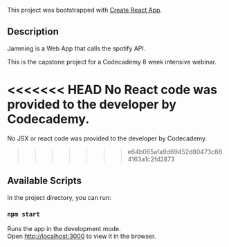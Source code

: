 This project was bootstrapped with [Create React App](https://github.com/facebook/create-react-app).

## Description

Jamming is a Web App that calls the spotify API.

This is the capstone project for a Codecademy 8 week intensive webinar. 

<<<<<<< HEAD
No React code was provided to the developer by Codecademy.
=======
No JSX or react code was provided to the developer by Codecademy.
>>>>>>> e64b065afa9d69452d80473c884163a1c2fd2873

## Available Scripts	

In the project directory, you can run:

### `npm start`

Runs the app in the development mode.<br>
Open [http://localhost:3000](http://localhost:3000) to view it in the browser.
